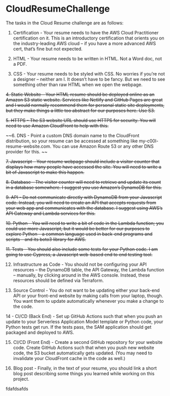 # CloudResumeChallenge

The tasks in the Cloud Resume challenge are as follows:

1. Certification - Your resume needs to have the AWS Cloud Practitioner certification on it. This is an introductory certification that orients you on the industry-leading AWS cloud – if you have a more advanced AWS cert, that’s fine but not expected.

2. HTML - Your resume needs to be written in HTML. Not a Word doc, not a PDF.

3. CSS - Your resume needs to be styled with CSS. No worries if you’re not a designer – neither am I. It doesn’t have to be fancy. But we need to see something other than raw HTML when we open the webpage.

~~4. Static Website - Your HTML resume should be deployed online as an Amazon S3 static website. Services like Netlify and GitHub Pages are great and I would normally recommend them for personal static site deployments, but they make things a little too abstract for our purposes here. Use S3.~~

~~5. HTTPS - The S3 website URL should use HTTPS for security. You will need to use Amazon CloudFront to help with this.~~

~~6. DNS - Point a custom DNS domain name to the CloudFront distribution, so your resume can be accessed at something like my-c00l-resume-website.com. You can use Amazon Route 53 or any other DNS provider for this. ~~

~~7. Javascript - Your resume webpage should include a visitor counter that displays how many people have accessed the site. You will need to write a bit of Javascript to make this happen.~~

~~8. Database - The visitor counter will need to retrieve and update its count in a database somewhere. I suggest you use Amazon’s DynamoDB for this.~~

~~9. API - Do not communicate directly with DynamoDB from your Javascript code. Instead, you will need to create an API that accepts requests from your web app and communicates with the database. I suggest using AWS’s API Gateway and Lambda services for this.~~

~~10. Python - You will need to write a bit of code in the Lambda function; you could use more Javascript, but it would be better for our purposes to explore Python – a common language used in back-end programs and scripts – and its boto3 library for AWS.~~

~~11. Tests - You should also include some tests for your Python code. I am going to use Cypress, a Javascript web-based end to end testing tool.~~

12. Infrastructure as Code - You should not be configuring your API resources – the DynamoDB table, the API Gateway, the Lambda function – manually, by clicking around in the AWS console. Instead, these resources should be defined via Terraform.

13. Source Control - You do not want to be updating either your back-end API or your front-end website by making calls from your laptop, though. You want them to update automatically whenever you make a change to the code. 

14 - CI/CD (Back End) - Set up GitHub Actions such that when you push an update to your Serverless Application Model template or Python code, your Python tests get run. If the tests pass, the SAM application should get packaged and deployed to AWS.

15. CI/CD (Front End) - Create a second GitHub repository for your website code. Create GitHub Actions such that when you push new website code, the S3 bucket automatically gets updated. (You may need to invalidate your CloudFront cache in the code as well.) 

16. Blog post - Finally, in the text of your resume, you should link a short blog post describing some things you learned while working on this project.

fdafdsafds
